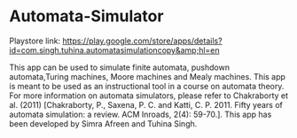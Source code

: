 # Automata-Simulator
Playstore link: https://play.google.com/store/apps/details?id=com.singh.tuhina.automatasimulationcopy&amp;hl=en

This app can be used to simulate finite automata, pushdown automata,Turing machines, Moore machines and Mealy machines. This app is meant to be used as an instructional tool in a course on automata theory. For more information on automata simulators, please refer to Chakraborty et al. (2011) [Chakraborty, P., Saxena, P. C. and Katti, C. P. 2011. Fifty years of automata simulation: a review. ACM Inroads, 2(4): 59-70.]. This app has been developed by Simra Afreen and Tuhina Singh.
